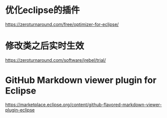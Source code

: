 # 优化eclipse的插件
https://zeroturnaround.com/free/optimizer-for-eclipse/

# 修改类之后实时生效
https://zeroturnaround.com/software/jrebel/trial/

# GitHub Markdown viewer plugin for Eclipse
https://marketplace.eclipse.org/content/github-flavored-markdown-viewer-plugin-eclipse